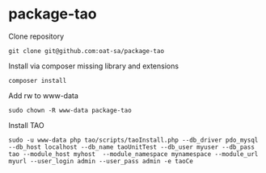 package-tao
===========

Clone repository

    git clone git@github.com:oat-sa/package-tao
    
Install via composer missing library and extensions

    composer install
    
Add rw to www-data

    sudo chown -R www-data package-tao

Install TAO

    sudo -u www-data php tao/scripts/taoInstall.php --db_driver pdo_mysql --db_host localhost --db_name taoUnitTest --db_user myuser --db_pass tao --module_host myhost  --module_namespace mynamespace --module_url myurl --user_login admin --user_pass admin -e taoCe
